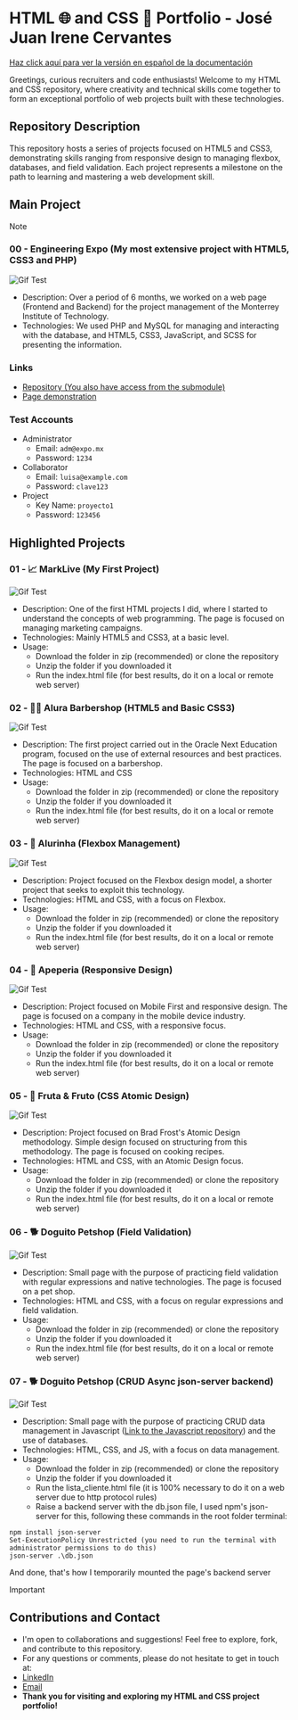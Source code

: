 # HTML 🌐 and CSS 🎨 Portfolio - **José Juan Irene Cervantes**

[Haz click aquí para ver la versión en español de la documentación](README_ES.md)

Greetings, curious recruiters and code enthusiasts! Welcome to my HTML and CSS repository, where creativity and technical skills come together to form an exceptional portfolio of web projects built with these technologies.

## Repository Description

This repository hosts a series of projects focused on HTML5 and CSS3, demonstrating skills ranging from responsive design to managing flexbox, databases, and field validation. Each project represents a milestone on the path to learning and mastering a web development skill.

## Main Project
> [!NOTE]  
> ### 00 - Engineering Expo (My most extensive project with HTML5, CSS3 and PHP)
> ![Gif Test](gifs/expo.gif)
> - Description: Over a period of 6 months, we worked on a web page (Frontend and Backend) for the project management of the Monterrey Institute of Technology.
> - Technologies: We used PHP and MySQL for managing and interacting with the database, and HTML5, CSS3, JavaScript, and SCSS for presenting the information.
> ### Links
> - [Repository (You also have access from the submodule)](https://github.com/jossjic/ExpoIngenieria)
> - [Page demonstration](https://jossjic.github.io/ExpoIngenieria/)
> ### Test Accounts
> - Administrator
>     - Email: `adm@expo.mx`
>     - Password: `1234`
> - Collaborator
>     - Email: `luisa@example.com`
>     - Password: `clave123`
> - Project
>     - Key Name: `proyecto1`
>     - Password: `123456`

## Highlighted Projects
### 01 - 📈 MarkLive (My First Project)
![Gif Test](gifs/MarkLive.gif)
- Description: One of the first HTML projects I did, where I started to understand the concepts of web programming. The page is focused on managing marketing campaigns.
- Technologies: Mainly HTML5 and CSS3, at a basic level.
- Usage:
    - Download the folder in zip (recommended) or clone the repository
    - Unzip the folder if you downloaded it
    - Run the index.html file (for best results, do it on a local or remote web server)

  
### 02 - 🧔‍♂️ Alura Barbershop (HTML5 and Basic CSS3)
![Gif Test](gifs/barberia.gif)

- Description: The first project carried out in the Oracle Next Education program, focused on the use of external resources and best practices. The page is focused on a barbershop.
- Technologies: HTML and CSS
- Usage:
    - Download the folder in zip (recommended) or clone the repository
    - Unzip the folder if you downloaded it
    - Run the index.html file (for best results, do it on a local or remote web server)

### 03 - 🤖 Alurinha (Flexbox Management)
![Gif Test](gifs/alurinha.gif)

- Description: Project focused on the Flexbox design model, a shorter project that seeks to exploit this technology.
- Technologies: HTML and CSS, with a focus on Flexbox.
- Usage:
    - Download the folder in zip (recommended) or clone the repository
    - Unzip the folder if you downloaded it
    - Run the index.html file (for best results, do it on a local or remote web server)
  
### 04 - 📱 Apeperia (Responsive Design)
![Gif Test](gifs/apepeira.gif)
- Description: Project focused on Mobile First and responsive design. The page is focused on a company in the mobile device industry.
- Technologies: HTML and CSS, with a responsive focus.
- Usage:
    - Download the folder in zip (recommended) or clone the repository
    - Unzip the folder if you downloaded it
    - Run the index.html file (for best results, do it on a local or remote web server)

### 05 - 🍉 Fruta & Fruto (CSS Atomic Design)
![Gif Test](gifs/fruta.gif)
- Description: Project focused on Brad Frost's Atomic Design methodology. Simple design focused on structuring from this methodology. The page is focused on cooking recipes.
- Technologies: HTML and CSS, with an Atomic Design focus.
- Usage:
    - Download the folder in zip (recommended) or clone the repository
    - Unzip the folder if you downloaded it
    - Run the index.html file (for best results, do it on a local or remote web server)

### 06 - 🐕 Doguito Petshop (Field Validation)
![Gif Test](gifs/doguitoVA.gif)
- Description: Small page with the purpose of practicing field validation with regular expressions and native technologies. The page is focused on a pet shop.
- Technologies: HTML and CSS, with a focus on regular expressions and field validation.
- Usage:
    - Download the folder in zip (recommended) or clone the repository
    - Unzip the folder if you downloaded it
    - Run the index.html file (for best results, do it on a local or remote web server)

### 07 - 🐕 Doguito Petshop (CRUD Async json-server backend)
![Gif Test](gifs/doguitoCRUD.gif)
- Description: Small page with the purpose of practicing CRUD data management in Javascript ([Link to the Javascript repository](https://github.com/jossjic/JavaScript)) and the use of databases.
- Technologies: HTML, CSS, and JS, with a focus on data management.
- Usage:
    - Download the folder in zip (recommended) or clone the repository
    - Unzip the folder if you downloaded it
    - Run the lista_cliente.html file (it is 100% necessary to do it on a web server due to http protocol rules)
    - Raise a backend server with the db.json file, I used npm's json-server for this, following these commands in the root folder terminal:
 ~~~
npm install json-server
Set-ExecutionPolicy Unrestricted (you need to run the terminal with administrator permissions to do this)
json-server .\db.json
~~~
And done, that's how I temporarily mounted the page's backend server

>[!IMPORTANT]
> ## Contributions and Contact
> - I'm open to collaborations and suggestions! Feel free to explore, fork, and contribute to this repository.
> - For any questions or comments, please do not hesitate to get in touch at:
> - [LinkedIn](https://www.linkedin.com/in/jossjic/)
> - [Email](mailto:jossjic_03@hotmail.com)
> - **Thank you for visiting and exploring my HTML and CSS project portfolio!**
